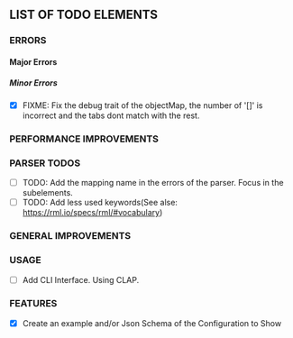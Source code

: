 ## LIST OF TODO ELEMENTS
### ERRORS
#### Major Errors

##### Minor Errors
- [x] FIXME: Fix the debug trait of the objectMap, the number of '[]' is incorrect and the tabs dont match with the rest.

### PERFORMANCE IMPROVEMENTS


### PARSER TODOS
- [ ] TODO: Add the mapping name in the errors of the parser. Focus in the subelements.
- [ ] TODO: Add less used keywords(See alse: https://rml.io/specs/rml/#vocabulary)

### GENERAL IMPROVEMENTS


### USAGE
- [ ] Add CLI Interface. Using CLAP.


### FEATURES
- [x] Create an example and/or Json Schema of the Configuration to Show